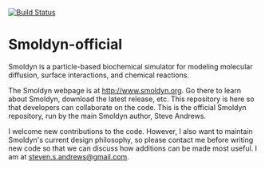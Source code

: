 [![Build Status](https://travis-ci.org/dilawar/Smoldyn-official.svg?branch=master)](https://travis-ci.org/dilawar/Smoldyn-official)

# Smoldyn-official

Smoldyn is a particle-based biochemical simulator for modeling molecular
diffusion, surface interactions, and chemical reactions.

The Smoldyn webpage is at http://www.smoldyn.org. Go there to learn about
Smoldyn, download the latest release, etc. This repository is here so that
developers can collaborate on the code. This is the official Smoldyn
repository, run by the main Smoldyn author, Steve Andrews.

I welcome new contributions to the code. However, I also want to maintain
Smoldyn's current design philosophy, so please contact me before writing new
code so that we can discuss how additions can be made most useful. I am at
steven.s.andrews@gmail.com.

